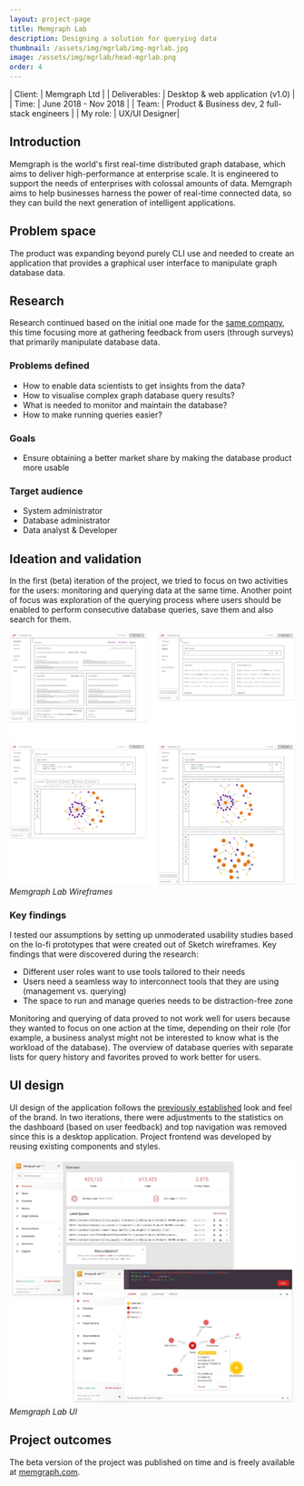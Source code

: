 ```yaml
---
layout: project-page
title: Memgraph Lab
description: Designing a solution for querying data
thumbnail: /assets/img/mgrlab/img-mgrlab.jpg
image: /assets/img/mgrlab/head-mgrlab.png
order: 4
---
```


| Client:		| Memgraph Ltd |
| Deliverables:	| Desktop & web application (v1.0) |
| Time:		    | June 2018 - Nov 2018 |
| Team:		    | Product &amp; Business dev, 2 full-stack engineers |
| My role:		| UX/UI Designer|

## Introduction 

Memgraph is the world's first real-time distributed graph database, which aims to deliver high-performance at enterprise scale. 
It is engineered to support the needs of enterprises with colossal amounts of data. Memgraph aims to help businesses harness the power of real-time connected data, so they can build the next generation of intelligent applications.


## Problem space

The product was expanding beyond purely CLI use and needed to create an application that provides a graphical user interface to manipulate graph database data.

## Research

Research continued based on the initial one made for the [same company](/projects/mgr/), this time focusing more at gathering feedback from users (through surveys) that primarily manipulate database data.

### Problems defined

- How to enable data scientists to get insights from the data?
- How to visualise complex graph database query results?
- What is needed to monitor and maintain the database?
- How to make running queries easier?

### Goals

- Ensure obtaining a better market share by making the database product more usable

### Target audience

- System administrator
- Database administrator
- Data analyst &amp; Developer

## Ideation and validation

In the first (beta) iteration of the project, we tried to focus on two activities for the users: monitoring and querying data at the same time.
Another point of focus was exploration of the querying process where users should be enabled to perform consecutive database queries, save them and also search for them.

![Memgraph Lab Wireframes](/assets/img/mgrlab/mgrlab-wf.jpg)
*Memgraph Lab Wireframes*

### Key findings

I tested our assumptions by setting up unmoderated usability studies based on the lo-fi prototypes that were created out of Sketch wireframes.
Key findings that were discovered during the research:

- Different user roles want to use tools tailored to their needs
- Users need a seamless way to interconnect tools that they are using (management vs. querying)
- The space to run and manage queries needs to be distraction-free zone

Monitoring and querying of data proved to not work well for users because they wanted to focus on one action at the time, depending on their role (for example, a business analyst might not be interested to know what is the workload of the database).
The overview of database queries with separate lists for query history and favorites proved to work better for users.

## UI design 

UI design of the application follows the [previously established](/projects/mgr/) look and feel of the brand.
In two iterations, there were adjustments to the statistics on the dashboard (based on user feedback) and top navigation was removed since this is a desktop application. 
Project frontend was developed by reusing existing components and styles.

![Memgraph Lab UI](/assets/img/mgrlab/mgrlab-ui.jpg)
*Memgraph Lab UI*

## Project outcomes

The beta version of the project was published on time and is freely available at [memgraph.com](https://memgraph.com). 